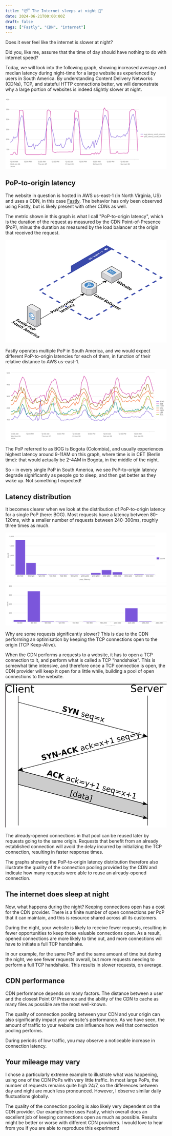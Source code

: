 ```yaml
---
title: "😴 The Internet sleeps at night 🌙"
date: 2024-06-21T00:00:00Z
draft: false
tags: ["Fastly", "CDN", "internet"]
---
```

Does it ever feel like the internet is slower at night?

Did you, like me, assume that the time of day should have nothing to do
with internet speed?

Today, we will look into the following graph, showing increased average
and median latency during night-time for a large website as experienced by
users in South America. By understanding Content Delivery Networks (CDNs),
TCP, and stateful HTTP connections better, we will demonstrate why a large
portion of websites is indeed slightly slower at night.

![PoP to origin latency, South America](/assets/latency_south_america_light.png "Average and Median Latency from South America (ms)")


## PoP-to-origin latency

The website in question is hosted in AWS us-east-1 (in North
Virginia, US) and uses a CDN, in this case [Fastly](https://www.fastly.com).
The behavior has only been observed using Fastly, but is likely present with
other CDNs as well.

The metric shown in this graph is what I call "PoP-to-origin latency", which is
the duration of the request as measured by the CDN Point-of-Presence (PoP),
minus the duration as measured by the load balancer at the origin that received
the request.

![PoP to origin latency](/assets/pop-to-origin-latency.png "PoP to origin latency")

Fastly operates multiple PoP in South America, and we would expect different
PoP-to-origin latencies for each of them, in function of their relative distance
to AWS us-east-1.

![Average PoP-to-origin latency by PoP](/assets/pop-to-origin-latency-by-pop.png "Average PoP-to-origin latency by PoP in South America (ms)")


The PoP referred to as BOG is Bogota (Colombia), and usually experiences
highest latency around 9-11AM on this graph, where time is in CET (Berlin
time): that would actually be 2-4AM in Bogota, in the middle of the night.

So - in every single PoP in South America, we see PoP-to-origin latency degrade
significantly as people go to sleep, and then get better as they wake up. Not
something I expected!

## Latency distribution

It becomes clearer when we look at the distribution of PoP-to-origin latency
for a single PoP (here: BOG). Most requests have a latency between 80-120ms,
with a smaller number of requests between 240-300ms, roughly three times as
much.

![Number of connections, by PoP-to-origin latency for BOG (day, ms)](/assets/pop-to-origin-latency-distribution.png "Number of connections, by PoP-to-origin latency for BOG (during the day, ms)")
![PoP-to-origin latency distribution for BOG (night, ms)](/assets/pop-to-origin-latency-distribution-night.png "PoP-to-origin latency distribution for BOG (during the night, ms)")

Why are some requests significantly slower? This is due to the CDN performing an
optimisation by keeping the TCP connections open to the origin (TCP Keep-Alive).

When the CDN performs a requests to a website, it has to open a TCP connection
to it, and perform what is called a TCP "handshake". This is somewhat time
intensive, and therefore once a TCP connection is open, the CDN provider will keep
it open for a little while, building a pool of open connections to the website.

![TCP connection (Wikipedia, CC-BY-SA-3.0-migrated)](/assets/tcp-handshake.png "TCP connection (Wikipedia, CC-BY-SA-3.0-migrated)")

The already-opened connections in that pool can be reused later by requests
going to the same origin. Requests that benefit from an already established
connection will avoid the delay incurred by initializing the TCP connection,
resulting in faster response times.

The graphs showing the PoP-to-origin latency distribution therefore also
illustrate the quality of the connection pooling provided by the CDN and
indicate how many requests were able to reuse an already-opened connection.


## The internet does sleep at night

Now, what happens during the night? Keeping connections open has a cost for the
CDN provider. There is a finite number of open connections per PoP that it can
maintain, and this is resource shared across all its customers.

During the night, your website is likely to receive fewer requests, resulting
in fewer opportunities to keep those valuable connections open. As a result,
opened connections are more likely to time out, and more connections will have
to initiate a full TCP handshake.

In our example, for the same PoP and the same amount of time but during the
night, we see fewer requests overall, but more requests needing to perform a
full TCP handshake. This results in slower requests, on average.

## CDN performance

CDN performance depends on many factors. The distance between a user and the
closest Point Of Presence and the ability of the CDN to cache as many files
as possible are the most well-known.

The quality of connection pooling between your CDN and your origin can also
significantly impact your website's performance. As we have seen, the amount
of traffic to your website can influence how well that connection pooling
performs.

During periods of low traffic, you may observe a noticeable increase in
connection latency.

## Your mileage may vary

I chose a particularly extreme example to illustrate what was happening, using
one of the CDN PoPs with very little traffic. In most large PoPs, the number
of requests remains quite high 24/7, so the differences between day and night
are much less pronounced. However, I observe similar daily fluctuations
globally.

The quality of the connection pooling is also likely very dependent on the
CDN provider. Our example here uses Fastly, which overall does an excellent
job of keeping connections open as much as possible. Results might be better
or worse with different CDN providers. I would love to hear from you if you
are able to reproduce this experiment!
